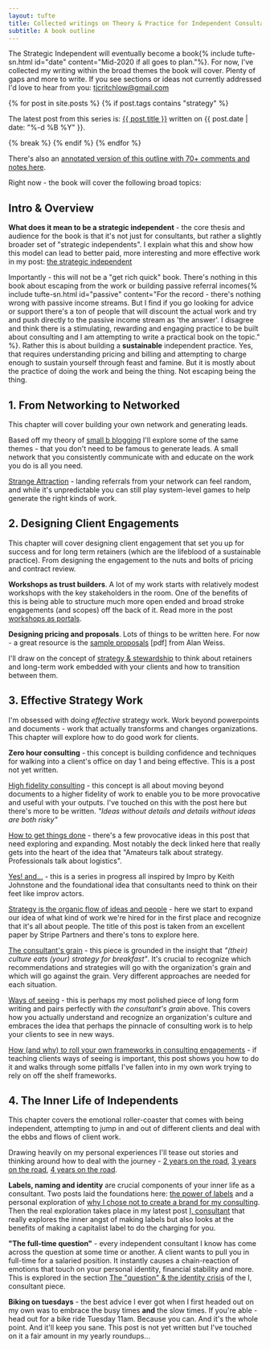 ```yaml
---
layout: tufte
title: Collected writings on Theory & Practice for Independent Consultants
subtitle: A book outline
---
```


The Strategic Independent will eventually become a book{% include tufte-sn.html id="date" content="Mid-2020 if all goes to plan."%}. For now, I've collected my writing within the broad themes the book will cover. Plenty of gaps and more to write. If you see sections or ideas not currently addressed I'd love to hear from you: tjcritchlow@gmail.com

{% for post in site.posts  %}
{% if post.tags contains "strategy" %}
<p>The latest post from this series is: <a href="{{ post.url }}">{{ post.title }}</a> written on {{ post.date | date: "%-d %B %Y" }}.</p>
{% break %}
{% endif %}
{% endfor %}

There's also an [annotated version of this outline with 70+ comments and notes here](https://tomcritchlow.com/2019/07/12/annotate-the-outline/).

Right now - the book will cover the following broad topics:

## Intro & Overview

**What does it mean to be a strategic independent** - the core thesis and audience for the book is that it's not just for consultants, but rather a slightly broader set of "strategic independents". I explain what this and show how this model can lead to better paid, more interesting and more effective work in my post: [the strategic independent](https://tomcritchlow.com/2019/04/04/the-strategic-independent/)

Importantly - this will not be a "get rich quick" book. There's nothing in this book about escaping from the work or building passive referral incomes{% include tufte-sn.html id="passive" content="For the record - there's nothing wrong with passive income streams. But I find if you go looking for advice or support there's a ton of people that will discount the actual work and try and push directly to the passive income stream as 'the answer'. I disagree and think there is a stimulating, rewarding and engaging practice to be built about consulting and I am attempting to write a practical book on the topic." %}. Rather this is about building a **sustainable** independent practice. Yes, that requires understanding pricing and billing and attempting to charge enough to sustain yourself through feast and famine. But it is mostly about the practice of doing the work and being the thing. Not escaping being the thing.

## 1. From Networking to Networked

This chapter will cover building your own network and generating leads.

Based off my theory of [small b blogging](https://tomcritchlow.com/2018/02/23/small-b-blogging/) I'll explore some of the same themes - that you don't need to be famous to generate leads. A small network that you consistently communicate with and educate on the work you do is all you need.

[Strange Attraction](https://tomcritchlow.com/2019/03/12/strange-attraction/) - landing referrals from your network can feel random, and while it's unpredictable you can still play system-level games to help generate the right kinds of work.

## 2. Designing Client Engagements

This chapter will cover designing client engagement that set you up for success and for long term retainers (which are the lifeblood of a sustainable practice). From designing the engagement to the nuts and bolts of pricing and contract review.

**Workshops as trust builders**. A lot of my work starts with relatively modest workshops with the key stakeholders in the room. One of the benefits of this is being able to structure much more open ended and broad stroke engagements (and scopes) off the back of it. Read more in the post [workshops as portals](https://tomcritchlow.com/2019/09/23/workshops/).

**Designing pricing and proposals**. Lots of things to be written here. For now - a great resource is the [sample proposals](https://www.alanweiss.com/styles/pdf/Sample%20Proposals.pdf) [pdf] from Alan Weiss.

I'll draw on the concept of [strategy & stewardship](https://tomcritchlow.com/2018/06/28/strategy-stewardship/) to think about retainers and long-term work embedded with your clients and how to transition between them.

## 3. Effective Strategy Work

I'm obsessed with doing *effective* strategy work. Work beyond powerpoints and documents - work that actually transforms and changes organizations. This chapter will explore how to do good work for clients.

**Zero hour consulting** - this concept is building confidence and techniques for walking into a client's office on day 1 and being effective. This is a post not yet written.

[High fidelity consulting](https://tomcritchlow.com/2018/07/10/high-fidelity-consulting/) - this concept is all about moving beyond documents to a higher fidelity of work to enable you to be more provocative and useful with your outputs. I've touched on this with the post here but there's more to be written. *"Ideas without details and details without ideas are both risky"*

[How to get things done](https://tomcritchlow.com/2018/06/01/how-to-get-things-done/) - there's a few provocative ideas in this post that need exploring and expanding. Most notably the deck linked here that really gets into the heart of the idea that "Amateurs talk about strategy. Professionals talk about logistics".

[Yes! and...](https://tomcritchlow.com/2019/11/18/yes-and/) - this is a series in progress all inspired by Impro by Keith Johnstone and the foundational idea that consultants need to think on their feet like improv actors.

[Strategy is the organic flow of ideas and people](https://tomcritchlow.com/2018/03/08/consulting-links/) - here we start to expand our idea of what kind of work we're hired for in the first place and recognize that it's all about people. The title of this post is taken from an excellent paper by Stripe Partners and there's tons to explore here.

[The consultant's grain](https://tomcritchlow.com/2017/07/18/the-consultants-grain/) - this piece is grounded in the insight that *"(their) culture eats (your) strategy for breakfast"*. It's crucial to recognize which recommendations and strategies will go with the organization's grain and which will go against the grain. Very different approaches are needed for each situation.

[Ways of seeing](https://tomcritchlow.com/2018/10/29/ways-of-seeing/) - this is perhaps my most polished piece of long form writing and pairs perfectly with *the consultant's grain* above. This covers how you actually understand and recognize an organization's culture and embraces the idea that perhaps the pinnacle of consulting work is to help your clients to see in new ways.

[How (and why) to roll your own frameworks in consulting engagements](https://tomcritchlow.com/2019/06/27/frameworks/) - if teaching clients ways of seeing is important, this post shows you how to do it and walks through some pitfalls I've fallen into in my own work trying to rely on off the shelf frameworks.

## 4. The Inner Life of Independents

This chapter covers the emotional roller-coaster that comes with being independent, attempting to jump in and out of different clients and deal with the ebbs and flows of client work.

Drawing heavily on my personal experiences I'll tease out stories and thinking around how to deal with the journey - [2 years on the road](https://tomcritchlow.com/2016/10/24/2-years/), [3 years on the road](https://tomcritchlow.com/2017/10/24/3-years/), [4 years on the road](https://tomcritchlow.com/2018/10/24/four-years/).

**Labels, naming and identity** are crucial components of your inner life as a consultant. Two posts laid the foundations here: [the power of labels](https://tomcritchlow.com/2018/09/17/naming/) and a personal exploration of [why I chose not to create a brand for my consulting](https://tomcritchlow.com/2016/08/01/brand/). Then the real exploration takes place in my latest post [I, consultant](https://tomcritchlow.com/2019/02/27/i-consultant/) that really explores the inner angst of making labels but also looks at the benefits of making a capitalist label to do the charging for you.

**"The full-time question"** - every independent consultant I know has come across the question at some time or another. A client wants to pull you in full-time for a salaried position. It instantly causes a chain-reaction of emotions that touch on your personal identity, financial stability and more. This is explored in the section [The "question" & the identity crisis](https://tomcritchlow.com/2019/02/27/i-consultant/#the-question--the-identity-crisis) of the I, consultant piece.

**Biking on tuesdays** - the best advice I ever got when I first headed out on my own was to embrace the busy times **and** the slow times. If you're able - head out for a bike ride Tuesday 11am. Because you can. And it's the whole point. And it'll keep you sane. This post is not yet written but I've touched on it a fair amount in my yearly roundups...




